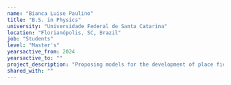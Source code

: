 ```yaml
---
name: "Bianca Luise Paulino"
title: "B.S. in Physics"
university: "Universidade Federal de Santa Catarina"
location: "Florianópolis, SC, Brazil"
job: "Students"
level: "Master's"
yearsactive_from: 2024
yearsactive_to: ""
project_description: "Proposing models for the development of place fields in the mammals' Dentate Gyrus."
shared_with: ""
---
```

